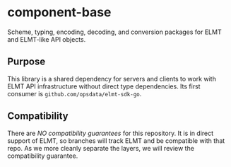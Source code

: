 # component-base

Scheme, typing, encoding, decoding, and conversion packages for ELMT and ELMT-like API objects.

## Purpose

This library is a shared dependency for servers and clients to work with ELMT API infrastructure without direct
type dependencies. Its first consumer is `github.com/opsdata/elmt-sdk-go`.


## Compatibility

There are *NO compatibility guarantees* for this repository. It is in direct support of ELMT, so branches
will track ELMT and be compatible with that repo. As we more cleanly separate the layers, we will review the
compatibility guarantee.
